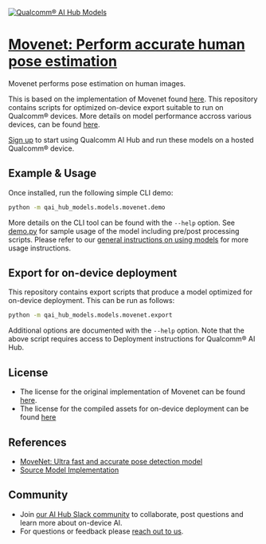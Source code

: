 [![Qualcomm® AI Hub Models](https://qaihub-public-assets.s3.us-west-2.amazonaws.com/qai-hub-models/quic-logo.jpg)](../../README.md)


# [Movenet: Perform accurate human pose estimation](https://aihub.qualcomm.com/models/movenet)

Movenet performs pose estimation on human images.

This is based on the implementation of Movenet found [here](https://github.com/lee-man/movenet-pytorch). This repository contains scripts for optimized on-device
export suitable to run on Qualcomm® devices. More details on model performance
accross various devices, can be found [here](https://aihub.qualcomm.com/models/movenet).

[Sign up](https://myaccount.qualcomm.com/signup) to start using Qualcomm AI Hub and run these models on a hosted Qualcomm® device.




## Example & Usage


Once installed, run the following simple CLI demo:

```bash
python -m qai_hub_models.models.movenet.demo
```
More details on the CLI tool can be found with the `--help` option. See
[demo.py](demo.py) for sample usage of the model including pre/post processing
scripts. Please refer to our [general instructions on using
models](../../../#getting-started) for more usage instructions.

## Export for on-device deployment

This repository contains export scripts that produce a model optimized for
on-device deployment. This can be run as follows:

```bash
python -m qai_hub_models.models.movenet.export
```
Additional options are documented with the `--help` option. Note that the above
script requires access to Deployment instructions for Qualcomm® AI Hub.


## License
* The license for the original implementation of Movenet can be found
  [here](http://www.apache.org/licenses/LICENSE-2.0).
* The license for the compiled assets for on-device deployment can be found [here](https://qaihub-public-assets.s3.us-west-2.amazonaws.com/qai-hub-models/Qualcomm+AI+Hub+Proprietary+License.pdf)


## References
* [MoveNet: Ultra fast and accurate pose detection model](https://blog.tensorflow.org/2021/05/next-generation-pose-detection-with-movenet-and-tensorflowjs.html)
* [Source Model Implementation](https://github.com/lee-man/movenet-pytorch)



## Community
* Join [our AI Hub Slack community](https://aihub.qualcomm.com/community/slack) to collaborate, post questions and learn more about on-device AI.
* For questions or feedback please [reach out to us](mailto:ai-hub-support@qti.qualcomm.com).

